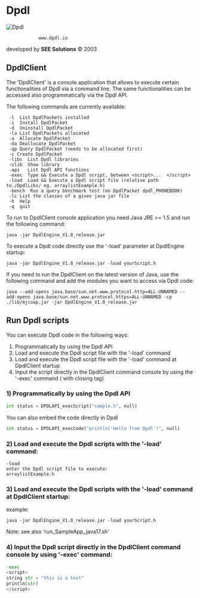 # Dpdl

![Dpdl](https://www.dpdl.io/images/dpdl-io.png)

				www.dpdl.io

developed by
**SEE Solutions**
&copy; 2003	


## DpdlClient

The 'DpdlClient' is a console application that allows to execute certain functionalities of Dpdl via a command line.
The same functionalities can be accessed also programmatically via the Dpdl API.


The following commands are currently available:
```
 -l  List DpdlPackets installed
 -i  Install DpdlPacket
 -d  Uninstall DpdlPacket
 -la List DpdlPackets allocated
 -a  Allocate DpdlPacket
 -da Deallocate DpdlPacket
 -qp Query DpdlPacket (needs to be allocated first)
 -c Create DpdlPacket
 -libs  List Dpdl libraries
 -slib  Show library
 -api   List Dpdl API functions
 -exec  Type && Execute a Dpdl script, between <script>...  </script>
 -load  Load && Execute a Dpdl script file (relative path to./DpdlLibs/ eg. arraylistExample.h)
 -bench  Run a query benchmark test (on DpdlPacket dpdl_PHONEBOOK)
 -lc List the classes of a given java jar file
 -h  Help
 -q  quit
```

To run to DpdlClient console application you need Java JRE >= 1.5 and run the following command:
```
java -jar DpdlEngine_V1.0_release.jar
```

To execute a Dpdl code directly use the '-load' parameter at DpdlEngine startup:
```
java -jar DpdlEngine_V1.0_release.jar -load yourScript.h
```

If you need to run the DpdlClient on the latest version of Java, use the following command and add the modules you want to access via Dpdl code:

```
java --add-opens java.base/sun.net.www.protocol.http=ALL-UNNAMED --add-opens java.base/sun.net.www.protocol.https=ALL-UNNAMED -cp ./lib/mjcoap.jar -jar DpdlEngine_V1.0_release.jar
```


## Run Dpdl scripts


You can execute Dpdl code in the following ways:

1) Programmatically by using the Dpdl API
2) Load and execute the Dpdl script file with the '-load' command
3) Load and execute the Dpdl script file with the '-load' command at DpdlClient startup
4) Input the script directly in the DpdlClient command console by using the '-exec' command ( with closing </script> tag)


### 1) Programmatically by using the Dpdl API


```python
int status = DPDLAPI_execScript("sample.h", null)
```

You can also embed the code directly in Dpdl

```python
int status = DPDLAPI_execCode("println('Hello from Dpdl')", null)
```

### 2) Load and execute the Dpdl scripts with the '-load' command:

```
-load
enter the Dpdl script file to execute:
arraylistExample.h
```

### 3) Load and execute the Dpdl scripts with the '-load' command at DpdlClient startup:

example:
```
java -jar DpdlEngine_V1.0_release.jar -load yourScript.h
```

Note: see also 'run_SampleApp_java17.sh'


### 4) Input the Dpdl script directly in the DpdlClient command console by using '-exec' command:

```python
-exec
<script>
string str = "this is a test"
println(str)
</script>
```




